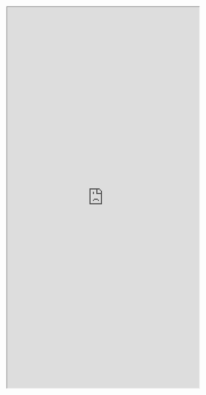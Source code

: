 <iframe src="https://nbviewer.jupyter.org/github/windmissing/liu_yu_bo_play_with_machine_learning/blob/master/Jupyter/3-09%20Numpy%E4%B8%AD%E7%9A%84arg%E8%BF%90%E7%AE%97.ipynb" width="100%" height="1000"></iframe>
